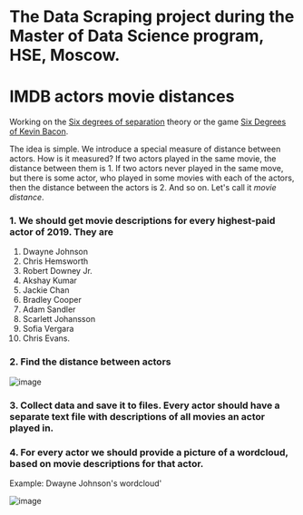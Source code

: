 # The Data Scraping project during the Master of Data Science program, HSE, Moscow.
# IMDB actors movie distances


Working on the [Six degrees of separation](https://en.wikipedia.org/wiki/Six_degrees_of_separation) theory or the game [Six Degrees of Kevin Bacon](https://en.wikipedia.org/wiki/Six_Degrees_of_Kevin_Bacon). 

The idea is simple. We introduce a special measure of distance between actors. How is it measured? If two actors played in the same movie, the distance between them is 1. If two actors never played in the same move, but there is some actor, who played in some movies with each of the actors, then the distance between the actors is 2. And so on. Let's call it *movie distance*.


### 1. We should get movie descriptions for every highest-paid actor of 2019. They are 

1. Dwayne Johnson
2. Chris Hemsworth
3. Robert Downey Jr.
4. Akshay Kumar
5. Jackie Chan
6. Bradley Cooper
7. Adam Sandler
8. Scarlett Johansson
9. Sofia Vergara
10. Chris Evans. 

### 2. Find the distance between actors

![image](https://user-images.githubusercontent.com/41555285/225527595-82afc241-2fd1-4f8d-85c6-4205999c0fc9.png)

### 3. Collect data and save it to files. Every actor should have a separate text file with descriptions of all movies an actor played in.

### 4. For every actor we should provide a picture of a wordcloud, based on movie descriptions for that actor. 
Example: Dwayne Johnson's wordcloud'

![image](https://user-images.githubusercontent.com/41555285/225527692-98d239c3-68f8-4db1-badd-39b3c110189a.png)


